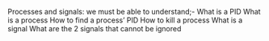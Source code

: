 Processes and signals:
we must be able to understand;-
What is a PID
What is a process
How to find a process’ PID
How to kill a process
What is a signal
What are the 2 signals that cannot be ignored